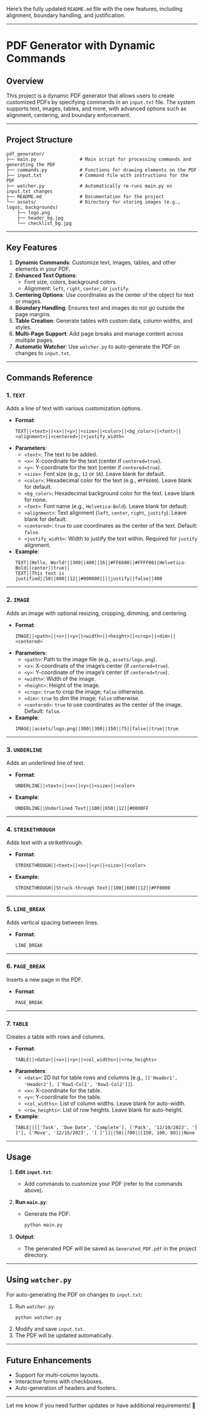 Here’s the fully updated `README.md` file with the new features, including alignment, boundary handling, and justification.

---

# **PDF Generator with Dynamic Commands**

## **Overview**

This project is a dynamic PDF generator that allows users to create customized PDFs by specifying commands in an `input.txt` file. The system supports text, images, tables, and more, with advanced options such as alignment, centering, and boundary enforcement.

---

## **Project Structure**

```
pdf_generator/
├── main.py                # Main script for processing commands and generating the PDF
├── commands.py            # Functions for drawing elements on the PDF
├── input.txt              # Command file with instructions for the PDF
├── watcher.py             # Automatically re-runs main.py on input.txt changes
├── README.md              # Documentation for the project
└── assets/                # Directory for storing images (e.g., logos, backgrounds)
    ├── logo.png
    ├── header_bg.jpg
    └── checklist_bg.jpg
```

---

## **Key Features**

1. **Dynamic Commands**: Customize text, images, tables, and other elements in your PDF.
2. **Enhanced Text Options**: 
   - Font size, colors, background colors.
   - Alignment: `left`, `right`, `center`, or `justify`.
3. **Centering Options**: Use coordinates as the center of the object for text or images.
4. **Boundary Handling**: Ensures text and images do not go outside the page margins.
5. **Table Creation**: Generate tables with custom data, column widths, and styles.
6. **Multi-Page Support**: Add page breaks and manage content across multiple pages.
7. **Automatic Watcher**: Use `watcher.py` to auto-generate the PDF on changes to `input.txt`.

---

## **Commands Reference**

### **1. `TEXT`**
Adds a line of text with various customization options.

- **Format**:
  ```
  TEXT||<text>||<x>||<y>||<size>||<color>||<bg_color>||<font>||<alignment>||<centered>||<justify_width>
  ```
- **Parameters**:
  - `<text>`: The text to be added.
  - `<x>`: X-coordinate for the text (center if `centered=true`).
  - `<y>`: Y-coordinate for the text (center if `centered=true`).
  - `<size>`: Font size (e.g., `12` or `16`). Leave blank for default.
  - `<color>`: Hexadecimal color for the text (e.g., `#FF6600`). Leave blank for default.
  - `<bg_color>`: Hexadecimal background color for the text. Leave blank for none.
  - `<font>`: Font name (e.g., `Helvetica-Bold`). Leave blank for default.
  - `<alignment>`: Text alignment (`left`, `center`, `right`, `justify`). Leave blank for default.
  - `<centered>`: `true` to use coordinates as the center of the text. Default: `false`.
  - `<justify_width>`: Width to justify the text within. Required for `justify` alignment.
- **Example**:
  ```
  TEXT||Hello, World!||300||400||16||#FF6600||#FFFF00||Helvetica-Bold||center||true||
  TEXT||This text is justified||50||600||12||#000000||||justify||false||400
  ```

---

### **2. `IMAGE`**
Adds an image with optional resizing, cropping, dimming, and centering.

- **Format**:
  ```
  IMAGE||<path>||<x>||<y>||<width>||<height>||<crop>||<dim>||<centered>
  ```
- **Parameters**:
  - `<path>`: Path to the image file (e.g., `assets/logo.png`).
  - `<x>`: X-coordinate of the image’s center (if `centered=true`).
  - `<y>`: Y-coordinate of the image’s center (if `centered=true`).
  - `<width>`: Width of the image.
  - `<height>`: Height of the image.
  - `<crop>`: `true` to crop the image; `false` otherwise.
  - `<dim>`: `true` to dim the image; `false` otherwise.
  - `<centered>`: `true` to use coordinates as the center of the image. Default: `false`.
- **Example**:
  ```
  IMAGE||assets/logo.png||300||300||150||75||false||true||true
  ```

---

### **3. `UNDERLINE`**
Adds an underlined line of text.

- **Format**:
  ```
  UNDERLINE||<text>||<x>||<y>||<size>||<color>
  ```
- **Example**:
  ```
  UNDERLINE||Underlined Text||100||650||12||#0000FF
  ```

---

### **4. `STRIKETHROUGH`**
Adds text with a strikethrough.

- **Format**:
  ```
  STRIKETHROUGH||<text>||<x>||<y>||<size>||<color>
  ```
- **Example**:
  ```
  STRIKETHROUGH||Struck-through Text||100||600||12||#FF0000
  ```

---

### **5. `LINE_BREAK`**
Adds vertical spacing between lines.

- **Format**:
  ```
  LINE_BREAK
  ```

---

### **6. `PAGE_BREAK`**
Inserts a new page in the PDF.

- **Format**:
  ```
  PAGE_BREAK
  ```

---

### **7. `TABLE`**
Creates a table with rows and columns.

- **Format**:
  ```
  TABLE||<data>||<x>||<y>||<col_widths>||<row_heights>
  ```
- **Parameters**:
  - `<data>`: 2D list for table rows and columns (e.g., `[['Header1', 'Header2'], ['Row1-Col1', 'Row1-Col2']]`).
  - `<x>`: X-coordinate for the table.
  - `<y>`: Y-coordinate for the table.
  - `<col_widths>`: List of column widths. Leave blank for auto-width.
  - `<row_heights>`: List of row heights. Leave blank for auto-height.
- **Example**:
  ```
  TABLE||[['Task', 'Due Date', 'Complete'], ['Pack', '12/10/2023', '[ ]'], ['Move', '12/15/2023', '[ ]']]||50||700||[150, 100, 80]||None
  ```

---

## **Usage**

1. **Edit `input.txt`**:
   - Add commands to customize your PDF (refer to the commands above).

2. **Run `main.py`**:
   - Generate the PDF:
     ```bash
     python main.py
     ```

3. **Output**:
   - The generated PDF will be saved as `Generated_PDF.pdf` in the project directory.

---

## **Using `watcher.py`**

For auto-generating the PDF on changes to `input.txt`:
1. Run `watcher.py`:
   ```bash
   python watcher.py
   ```
2. Modify and save `input.txt`.
3. The PDF will be updated automatically.

---

## **Future Enhancements**
- Support for multi-column layouts.
- Interactive forms with checkboxes.
- Auto-generation of headers and footers.

---

Let me know if you need further updates or have additional requirements! 🚀